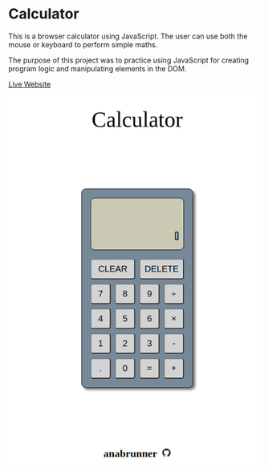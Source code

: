 # Calculator
This is a browser calculator using JavaScript. The user can use both the mouse or keyboard to perform simple maths.

The purpose of this project was to practice using JavaScript for creating program logic and manipulating elements in the DOM.

[Live Website](https://anabrunner.github.io/calculator/)

![Screenshot of the page.](/screenshot.png)
